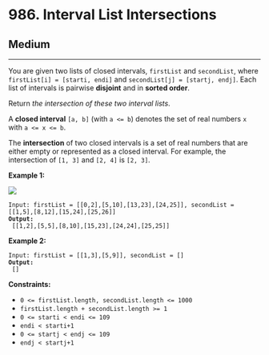# 986. Interval List Intersections

## Medium

***

You are given two lists of closed intervals, `firstList` and `secondList`, where `firstList[i] = [starti, endi]` and `secondList[j] = [startj, endj]`. Each list of intervals is pairwise **disjoint** and in **sorted order**.

Return _the intersection of these two interval lists_.

A **closed interval** `[a, b]` (with `a <= b`) denotes the set of real numbers `x` with `a <= x <= b`.

The **intersection** of two closed intervals is a set of real numbers that are either empty or represented as a closed interval. For example, the intersection of `[1, 3]` and `[2, 4]` is `[2, 3]`.

&#x20;

**Example 1:**

![](https://assets.leetcode.com/uploads/2019/01/30/interval1.png)

<pre><code>Input: firstList = [[0,2],[5,10],[13,23],[24,25]], secondList = [[1,5],[8,12],[15,24],[25,26]]
<strong>Output:
</strong> [[1,2],[5,5],[8,10],[15,23],[24,24],[25,25]]</code></pre>

**Example 2:**

<pre><code>Input: firstList = [[1,3],[5,9]], secondList = []
<strong>Output:
</strong> []</code></pre>

&#x20;

**Constraints:**

* `0 <= firstList.length, secondList.length <= 1000`
* `firstList.length + secondList.length >= 1`
* `0 <= starti < endi <= 109`
* `endi < starti+1`
* `0 <= startj < endj <= 109`
* `endj < startj+1`
